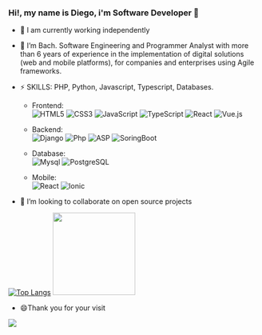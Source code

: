 ### Hi!, my name is Diego, i'm Software Developer 👋


- 🔭 I am currently working independently
- 👯 I’m Bach. Software Engineering and Programmer Analyst with more than 6 years of experience in the implementation of digital solutions (web and mobile platforms), for companies and enterprises using Agile frameworks.
- ⚡ SKILLS: PHP, Python, Javascript, Typescript, Databases.

  - Frontend: <br />
![HTML5](https://img.shields.io/badge/-HTML5-%23E44D27?style=flat-square&logo=html5&logoColor=ffffff)
![CSS3](https://img.shields.io/badge/-CSS3-%231572B6?style=flat-square&logo=css3)
![JavaScript](https://img.shields.io/badge/-JavaScript-%23F7DF1C?style=flat-square&logo=javascript&logoColor=000000&labelColor=%23F7DF1C&color=%23F7DF1C)
![TypeScript](https://img.shields.io/badge/-TypeScript-007ACC?style=flat-square&logo=typescript&logoColor=white)
![React](https://img.shields.io/badge/-React-%23282C34?style=flat-square&logo=react)
![Vue.js](https://img.shields.io/badge/-Vue.js-%232c3e50?style=flat-square&logo=vuedotjs)

  - Backend: <br />
![Django](https://img.shields.io/badge/-Django-%23092E20?style=flat-square&logo=django)
![Php](https://img.shields.io/badge/-Php-%23282C34?style=flat-square&logo=php)
![ASP](https://img.shields.io/badge/-.ASP-%23512BD4?style=flat-square&logo=.net)
![SoringBoot](https://img.shields.io/badge/-.ASP-%23282C34?style=flat-square&logo=spring-boot)

  - Database: <br />
![Mysql](https://img.shields.io/badge/-Mysql-%23282C34?style=flat-square&logo=mysql)
![PostgreSQL](https://img.shields.io/badge/-PostgreSQL-%23282C34?style=flat-square&logo=postgresql)

  - Mobile: <br />
![React](https://img.shields.io/badge/-React-%23282C34?style=flat-square&logo=react)
![Ionic](https://img.shields.io/badge/-Ionic-%23282C34?style=flat-square&logo=ionic)

- 👯 I’m looking to collaborate on open source projects

<!--
**DiegoJS/DiegoJS** is a ✨ _special_ ✨ repository because its `README.md` (this file) appears on your GitHub profile.

Here are some ideas to get you started:

- 🌱 I’m currently learning ...
- 👯 I’m looking to collaborate on ...
- 🤔 I’m looking for help with ...
- 💬 Ask me about ...
- 📫 How to reach me: ...
- 😄 Pronouns: ...
- ⚡ Fun fact: ...
-->

[![Top Langs](https://github-readme-stats.vercel.app/api/top-langs/?username=DiegoJS&layout=compact)](https://github.com/DiegoJS/github-readme-stats) <img height="165em" src="https://github-readme-stats.vercel.app/api?username=DiegoJS&show_icons=true&hide_border=true&&count_private=true&include_all_commits=true" />



- 😄Thank you for your visit
<img src="https://visitor-badge.glitch.me/badge?page_id=DiegoJS.visitor-badge" />
